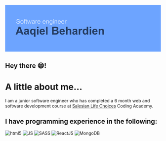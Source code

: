![Header](https://github.com/xjr007/xjr007/blob/master/header.png)

## Hey there 😁!

# A little about me...

  I am a junior software engineer who has completed a 6 month web and software development course at [Salesian Life Choices](https://www.lifechoices.co.za/academy/coding) Coding Academy.
  
  ## I have programming experience in the following:
   <img src="https://simpleicons.org/icons/html5.svg" alt="html5" width="50px" height="50px"> <img src="https://simpleicons.org/icons/javascript.svg" alt="JS" width="50px" height="50px">  <img src="https://simpleicons.org/icons/sass.svg" alt="SASS" width="50px" height="50px">  <img src="https://simpleicons.org/icons/react.svg" alt="ReactJS" width="50px" height="50px">  <img src="https://simpleicons.org/icons/mongodb.svg" alt="MongoDB" width="50px" height="50px">
  

   <!--
![](https://simpleicons.org/icons/html5.svg | width=50)
-->
    




<!--
**xjr007/xjr007** is a ✨ _special_ ✨ repository because its `README.md` (this file) appears on your GitHub profile.

Here are some ideas to get you started:

- 🔭 I’m currently working on ...
- 🌱 I’m currently learning ...
- 👯 I’m looking to collaborate on ...
- 🤔 I’m looking for help with ...
- 💬 Ask me about ...
- 📫 How to reach me: ...
- 😄 Pronouns: ...
- ⚡ Fun fact: ...
-->
